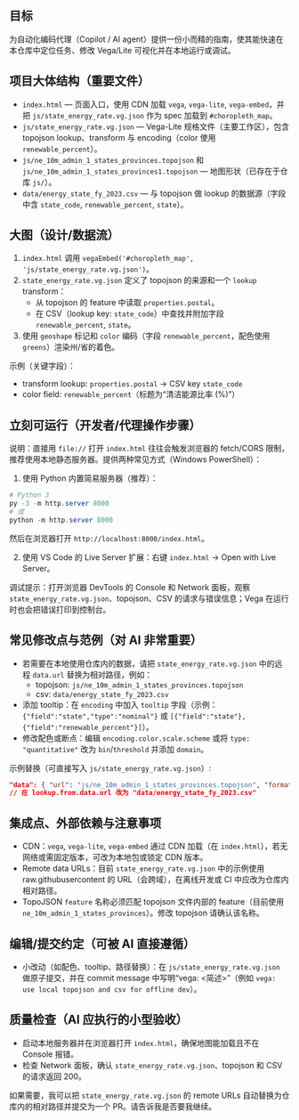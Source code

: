 ## 目标
为自动化编码代理（Copilot / AI agent）提供一份小而精的指南，使其能快速在本仓库中定位任务、修改 Vega/Lite 可视化并在本地运行或调试。

## 项目大体结构（重要文件）
- `index.html` — 页面入口，使用 CDN 加载 `vega`, `vega-lite`, `vega-embed`，并把 `js/state_energy_rate.vg.json` 作为 spec 加载到 `#choropleth_map`。
- `js/state_energy_rate.vg.json` — Vega-Lite 规格文件（主要工作区），包含 topojson lookup、transform 与 encoding（color 使用 `renewable_percent`）。
- `js/ne_10m_admin_1_states_provinces.topojson` 和 `js/ne_10m_admin_1_states_provinces1.topojson` — 地图形状（已存在于仓库 `js/`）。
- `data/energy_state_fy_2023.csv` — 与 topojson 做 lookup 的数据源（字段中含 `state_code`, `renewable_percent`, `state`）。

## 大图（设计/数据流）
1. `index.html` 调用 `vegaEmbed('#choropleth_map', 'js/state_energy_rate.vg.json')`。
2. `state_energy_rate.vg.json` 定义了 topojson 的来源和一个 `lookup` transform：
   - 从 topojson 的 feature 中读取 `properties.postal`。
   - 在 CSV（lookup key: `state_code`）中查找并附加字段 `renewable_percent`, `state`。
3. 使用 `geoshape` 标记和 `color` 编码（字段 `renewable_percent`，配色使用 `greens`）渲染州/省的着色。

示例（关键字段）：
- transform lookup: `properties.postal` -> CSV key `state_code`
- color field: `renewable_percent`（标题为“清洁能源比率 (%)”）

## 立刻可运行（开发者/代理操作步骤）
说明：直接用 `file://` 打开 `index.html` 往往会触发浏览器的 fetch/CORS 限制，推荐使用本地静态服务器。提供两种常见方式（Windows PowerShell）：

1) 使用 Python 内置简易服务器（推荐）：
```powershell
# Python 3
py -3 -m http.server 8000
# 或
python -m http.server 8000
```
然后在浏览器打开 `http://localhost:8000/index.html`。

2) 使用 VS Code 的 Live Server 扩展：右键 `index.html` → Open with Live Server。

调试提示：打开浏览器 DevTools 的 Console 和 Network 面板，观察 `state_energy_rate.vg.json`、topojson、CSV 的请求与错误信息；Vega 在运行时也会把错误打印到控制台。

## 常见修改点与范例（对 AI 非常重要）
- 若需要在本地使用仓库内的数据，请把 `state_energy_rate.vg.json` 中的远程 `data.url` 替换为相对路径，例如：
  - topojson: `js/ne_10m_admin_1_states_provinces.topojson`
  - csv: `data/energy_state_fy_2023.csv`
- 添加 tooltip：在 `encoding` 中加入 `tooltip` 字段（示例：`{"field":"state","type":"nominal"}` 或 `[{"field":"state"},{"field":"renewable_percent"}]`）。
- 修改配色或断点：编辑 `encoding.color.scale.scheme` 或将 `type: "quantitative"` 改为 `bin`/`threshold` 并添加 `domain`。

示例替换（可直接写入 `js/state_energy_rate.vg.json`）:
```json
"data": { "url": "js/ne_10m_admin_1_states_provinces.topojson", "format": { "type": "topojson", "feature": "ne_10m_admin_1_states_provinces" } }
// 在 lookup.from.data.url 改为 "data/energy_state_fy_2023.csv"
```

## 集成点、外部依赖与注意事项
- CDN：`vega`, `vega-lite`, `vega-embed` 通过 CDN 加载（在 `index.html`），若无网络或需固定版本，可改为本地包或锁定 CDN 版本。
- Remote data URLs：目前 `state_energy_rate.vg.json` 中的示例使用 raw.githubusercontent 的 URL（会跨域），在离线开发或 CI 中应改为仓库内相对路径。
- TopoJSON `feature` 名称必须匹配 topojson 文件内部的 feature（目前使用 `ne_10m_admin_1_states_provinces`）。修改 topojson 请确认该名称。

## 编辑/提交约定（可被 AI 直接遵循）
- 小改动（如配色、tooltip、路径替换）：在 `js/state_energy_rate.vg.json` 做原子提交，并在 commit message 中写明“vega: <简述>”（例如 `vega: use local topojson and csv for offline dev`）。

## 质量检查（AI 应执行的小型验收）
- 启动本地服务器并在浏览器打开 `index.html`，确保地图能加载且不在 Console 报错。
- 检查 Network 面板，确认 `state_energy_rate.vg.json`、topojson 和 CSV 的请求返回 200。

如果需要，我可以把 `state_energy_rate.vg.json` 的 remote URLs 自动替换为仓库内的相对路径并提交为一个 PR。请告诉我是否要我继续。
